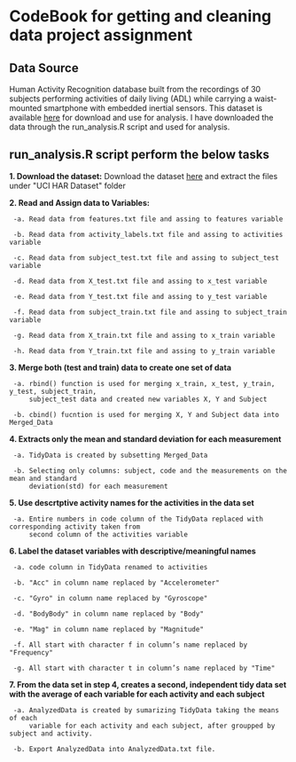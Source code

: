 # CodeBook for getting and cleaning data project assignment


## Data Source
Human Activity Recognition database built from the recordings of 30 subjects performing activities of daily living (ADL) 
while carrying a waist-mounted smartphone with embedded inertial sensors. This dataset is available [here](https://d396qusza40orc.cloudfront.net/getdata%2Fprojectfiles%2FUCI%20HAR%20Dataset.zip) for download and use for analysis.
I have downloaded the data through the run_analysis.R script and used for analysis.

## run_analysis.R script perform the below tasks
**1. Download the dataset:** Download the dataset [here](https://d396qusza40orc.cloudfront.net/getdata%2Fprojectfiles%2FUCI%20HAR%20Dataset.zip)
   and extract the files under "UCI HAR Dataset" folder
   
**2. Read and Assign data to Variables:** 
     
     -a. Read data from features.txt file and assing to features variable
     
     -b. Read data from activity_labels.txt file and assing to activities variable
     
     -c. Read data from subject_test.txt file and assing to subject_test variable
     
     -d. Read data from X_test.txt file and assing to x_test variable
     
     -e. Read data from Y_test.txt file and assing to y_test variable
     
     -f. Read data from subject_train.txt file and assing to subject_train variable
     
     -g. Read data from X_train.txt file and assing to x_train variable
     
     -h. Read data from Y_train.txt file and assing to y_train variable

**3. Merge both (test and train) data to create one set of data**
     
     -a. rbind() function is used for merging x_train, x_test, y_train, y_test, subject_train, 
         subject_test data and created new variables X, Y and Subject
     
     -b. cbind() fucntion is used for merging X, Y and Subject data into Merged_Data

**4. Extracts only the mean and standard deviation for each measurement** 
     
     -a. TidyData is created by subsetting Merged_Data 
     
     -b. Selecting only columns: subject, code and the measurements on the mean and standard 
         deviation(std) for each measurement   
         
**5. Use descrtptive activity names for the activities in the data set**
     
     -a. Entire numbers in code column of the TidyData replaced with corresponding activity taken from 
         second column of the activities variable
         
**6. Label the dataset variables with descriptive/meaningful names** 
     
     -a. code column in TidyData renamed to activities
     
     -b. "Acc" in column name replaced by "Accelerometer"
     
     -c. "Gyro" in column name replaced by "Gyroscope"
     
     -d. "BodyBody" in column name replaced by "Body"
     
     -e. "Mag" in column name replaced by "Magnitude"
     
     -f. All start with character f in column’s name replaced by "Frequency"
     
     -g. All start with character t in column’s name replaced by "Time"

**7. From the data set in step 4, creates a second, independent tidy data set with the average of each 
     variable for each activity and each subject**
     
     -a. AnalyzedData is created by sumarizing TidyData taking the means of each 
         variable for each activity and each subject, after groupped by subject and activity.
     
     -b. Export AnalyzedData into AnalyzedData.txt file.
